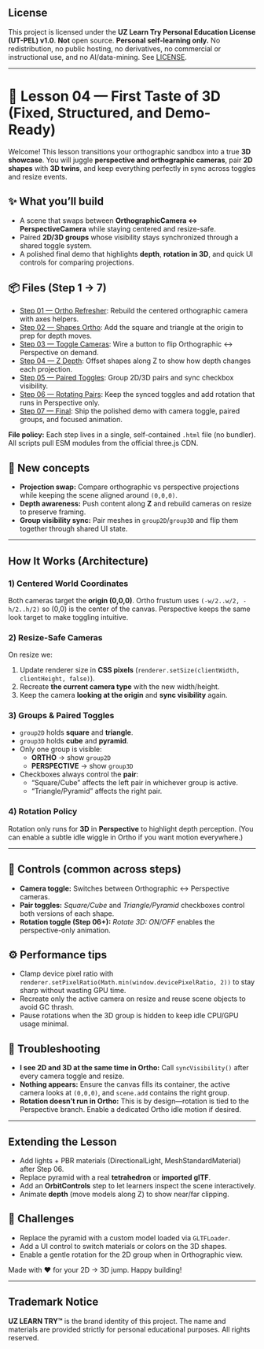 ## License
This project is licensed under the **UZ Learn Try Personal Education License (UT-PEL) v1.0**.
**Not** open source. **Personal self-learning only.** No redistribution, no public hosting, no derivatives, no commercial or instructional use, and no AI/data-mining. See [LICENSE](../LICENSE).

---

# 🎲 Lesson 04 — First Taste of 3D (Fixed, Structured, and Demo-Ready)

Welcome! This lesson transitions your orthographic sandbox into a true **3D showcase**. You will juggle **perspective and orthographic cameras**, pair **2D shapes** with **3D twins**, and keep everything perfectly in sync across toggles and resize events.

## ✨ What you’ll build
- A scene that swaps between **OrthographicCamera ↔ PerspectiveCamera** while staying centered and resize-safe.
- Paired **2D/3D groups** whose visibility stays synchronized through a shared toggle system.
- A polished final demo that highlights **depth**, **rotation in 3D**, and quick UI controls for comparing projections.

## 📦 Files (Step 1 → 7)
- [Step 01 — Ortho Refresher](./04-01-ortho-refresher.html): Rebuild the centered orthographic camera with axes helpers.
- [Step 02 — Shapes Ortho](./04-02-shapes-ortho.html): Add the square and triangle at the origin to prep for depth moves.
- [Step 03 — Toggle Cameras](./04-03-toggle-cameras.html): Wire a button to flip Orthographic ↔ Perspective on demand.
- [Step 04 — Z Depth](./04-04-z-depth.html): Offset shapes along Z to show how depth changes each projection.
- [Step 05 — Paired Toggles](./04-05-paired-toggles.html): Group 2D/3D pairs and sync checkbox visibility.
- [Step 06 — Rotating Pairs](./04-06-rotating-pairs.html): Keep the synced toggles and add rotation that runs in Perspective only.
- [Step 07 — Final](./04-07-final.html): Ship the polished demo with camera toggle, paired groups, and focused animation.

**File policy:** Each step lives in a single, self-contained `.html` file (no bundler). All scripts pull ESM modules from the official three.js CDN.

## 🧠 New concepts
- **Projection swap:** Compare orthographic vs perspective projections while keeping the scene aligned around `(0,0,0)`.
- **Depth awareness:** Push content along **Z** and rebuild cameras on resize to preserve framing.
- **Group visibility sync:** Pair meshes in `group2D`/`group3D` and flip them together through shared UI state.

---

## How It Works (Architecture)
### 1) Centered World Coordinates
Both cameras target the **origin (0,0,0)**. Ortho frustum uses `(-w/2..w/2, -h/2..h/2)` so (0,0) is the center of the canvas. Perspective keeps the same look target to make toggling intuitive.

### 2) Resize-Safe Cameras
On resize we:
1. Update renderer size in **CSS pixels** (`renderer.setSize(clientWidth, clientHeight, false)`).
2. Recreate **the current camera type** with the new width/height.
3. Keep the camera **looking at the origin** and **sync visibility** again.

### 3) Groups & Paired Toggles
- `group2D` holds **square** and **triangle**.
- `group3D` holds **cube** and **pyramid**.
- Only one group is visible:
  - **ORTHO** → show `group2D`
  - **PERSPECTIVE** → show `group3D`
- Checkboxes always control the **pair**:
  - “Square/Cube” affects the left pair in whichever group is active.
  - “Triangle/Pyramid” affects the right pair.

### 4) Rotation Policy
Rotation only runs for **3D** in **Perspective** to highlight depth perception. (You can enable a subtle idle wiggle in Ortho if you want motion everywhere.)

---

## 🎹 Controls (common across steps)
- **Camera toggle:** Switches between Orthographic ↔ Perspective cameras.
- **Pair toggles:** *Square/Cube* and *Triangle/Pyramid* checkboxes control both versions of each shape.
- **Rotation toggle (Step 06+):** *Rotate 3D: ON/OFF* enables the perspective-only animation.

## ⚙️ Performance tips
- Clamp device pixel ratio with `renderer.setPixelRatio(Math.min(window.devicePixelRatio, 2))` to stay sharp without wasting GPU time.
- Recreate only the active camera on resize and reuse scene objects to avoid GC thrash.
- Pause rotations when the 3D group is hidden to keep idle CPU/GPU usage minimal.

## 🧩 Troubleshooting
- **I see 2D and 3D at the same time in Ortho:** Call `syncVisibility()` after every camera toggle and resize.
- **Nothing appears:** Ensure the canvas fills its container, the active camera looks at `(0,0,0)`, and `scene.add` contains the right group.
- **Rotation doesn’t run in Ortho:** This is by design—rotation is tied to the Perspective branch. Enable a dedicated Ortho idle motion if desired.

---

## Extending the Lesson
- Add lights + PBR materials (DirectionalLight, MeshStandardMaterial) after Step 06.
- Replace pyramid with a real **tetrahedron** or **imported glTF**.
- Add an **OrbitControls** step to let learners inspect the scene interactively.
- Animate **depth** (move models along Z) to show near/far clipping.


## 💪 Challenges
- Replace the pyramid with a custom model loaded via `GLTFLoader`.
- Add a UI control to switch materials or colors on the 3D shapes.
- Enable a gentle rotation for the 2D group when in Orthographic view.

Made with ❤️ for your 2D → 3D jump.
Happy building!

---

## Trademark Notice

**UZ LEARN TRY™** is the brand identity of this project.
The name and materials are provided strictly for personal educational purposes.
All rights reserved.
